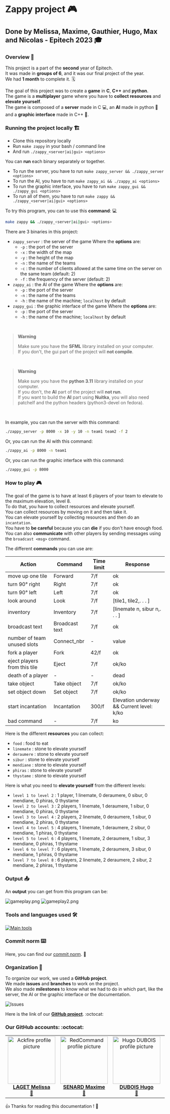 # Zappy project :video_game:

## Done by Melissa, Maxime, Gauthier, Hugo, Max and Nicolas - Epitech 2023 :mortar_board:

### Overview :eyes:

This project is a part of the **second** year of Epitech. <br>
It was made in **groups of 6**, and it was our final project of the year. <br>
We had **1 month** to complete it. :spiral_calendar: <br>

The goal of this project was to create a **game** in **C**, **C++** and **python**. <br>
The game is a **multiplayer** game where you have to **collect resources** and **elevate yourself**. <br>
The game is composed of a **server** made in C :computer:, an **AI** made in python :robot: and a **graphic interface** made in C++ :art:. <br>

### Running the project locally :building_construction:

* Clone this repository locally
* Run `make zappy` in your bash / command line
* And run `./zappy_<server|ai|gui> <options>`

You can **run** each binary separately or together. <br>

* To run the server, you have to run `make zappy_server && ./zappy_server <options>`
* To run the AI, you have to run `make zappy_ai && ./zappy_ai <options>`
* To run the graphic interface, you have to run `make zappy_gui && ./zappy_gui <options>`
* To run all of them, you have to run `make zappy && ./zappy_<server|ai|gui> <options>`

To try this program, you can to use this **command**: :computer: <br>

```bash
make zappy && ./zappy_<server|ai|gui> <options>
```

There are 3 binaries in this project: <br>

- `zappy_server` : the server of the game
  Where the **options** are:
    - `-p` : the port of the server
    - `-x` : the width of the map
    - `-y` : the height of the map
    - `-n` : the name of the teams
    - `-c` : the number of clients allowed at the same time on the server on the same team (default: 2)
    - `-f` : the frequency of the server (default: 2)
- `zappy_ai` : the AI of the game
  Where the **options** are:
    - `-p` : the port of the server
    - `-n` : the name of the teams
    - `-h` : the name of the machine; `localhost` by default
- `zappy_gui` : the graphic interface of the game
  Where the **options** are:
    - `-p` : the port of the server
    - `-h` : the name of the machine; `localhost` by default

<br>

> **Warning**
>
> Make sure you have the **SFML** library installed on your computer.
> <br>
> If you don't, the gui part of the project will **not compile**. <br>

<br>

> **Warning**
> 
> Make sure you have the **python 3.11** library installed on your computer.
> <br>
> If you don't, the **AI** part of the project will **not run**. <br>
> If you want to build the **AI** part using **Nuitka**, you will also need patchelf and the python headers (python3-devel on fedora).

<br>

In example, you can run the server with this command: <br>

```bash
./zappy_server -p 8000 -x 10 -y 10 -n team1 team2 -f 2
```

Or, you can run the AI with this command: <br>

```bash
./zappy_ai -p 8000 -n team1
```

Or, you can run the graphic interface with this command: <br>

```bash
./zappy_gui -p 8000
```

### How to play :video_game:

The goal of the game is to have at least 6 players of your team to elevate to the maximum elevation, level 8. <br>
To do that, you have to collect resources and elevate yourself. <br>
You can collect resources by moving on it and then take it. <br>
You can elevate yourself by collecting resources and then do an `incantation`. <br>
You have to **be careful** because you can **die** if you don't have enough food. <br>
You can also **communicate** with other players by sending messages using the `broadcast <msg>` command. <br>

The different **commands** you can use are: <br>

| Action                       | Command        | Time limit | Response                                  |
|------------------------------|----------------|------------|-------------------------------------------|
| move up one tile             | Forward        | 7/f        | ok                                        |
| turn 90° right               | Right          | 7/f        | ok                                        |
| turn 90° left                | Left           | 7/f        | ok                                        |
| look around                  | Look           | 7/f        | [tile1, tile2,. . . ]                     |
| inventory                    | Inventory      | 7/f        | [linemate n, sibur n,. . . ]              |
| broadcast text               | Broadcast text | 7/f        | ok                                        |
| number of team unused slots  | Connect_nbr    | -          | value                                     |
| fork a player                | Fork           | 42/f       | ok                                        |
| eject players from this tile | Eject          | 7/f        | ok/ko                                     |
| death of a player            | -              | -          | dead                                      |
| take object                  | Take object    | 7/f        | ok/ko                                     |
| set object down              | Set object     | 7/f        | ok/ko                                     |
| start incantation            | Incantation    | 300/f      | Elevation underway && Current level: k/ko |
| bad command                  | -              | 7/f        | ko                                        |

Here is the different **resources** you can collect: <br>

- `food` : food to eat
- `linemate` : stone to elevate yourself
- `deraumere` : stone to elevate yourself
- `sibur` : stone to elevate yourself
- `mendiane` : stone to elevate yourself
- `phiras` : stone to elevate yourself
- `thystame` : stone to elevate yourself

Here is what you need to **elevate yourself** from the different levels: <br>

- `level 1 to level 2` : 1 player, 1 linemate, 0 deraumere, 0 sibur, 0 mendiane, 0 phiras, 0 thystame
- `level 2 to level 3` : 2 players, 1 linemate, 1 deraumere, 1 sibur, 0 mendiane, 0 phiras, 0 thystame
- `level 3 to level 4` : 2 players, 2 linemate, 0 deraumere, 1 sibur, 0 mendiane, 2 phiras, 0 thystame
- `level 4 to level 5` : 4 players, 1 linemate, 1 deraumere, 2 sibur, 0 mendiane, 1 phiras, 0 thystame
- `level 5 to level 6` : 4 players, 1 linemate, 2 deraumere, 1 sibur, 3 mendiane, 0 phiras, 1 thystame
- `level 6 to level 7` : 6 players, 1 linemate, 2 deraumere, 3 sibur, 0 mendiane, 1 phiras, 0 thystame
- `level 7 to level 8` : 6 players, 2 linemate, 2 deraumere, 2 sibur, 2 mendiane, 2 phiras, 1 thystame

### Output :outbox_tray:

An **output** you can get from this program can be:

![gameplay.png](assets/screenshot_game.png)
![gameplay2.png](assets/screenshot_game_without_player.png)

### Tools and languages used :hammer_and_wrench:

[![Main tools](https://skillicons.dev/icons?i=c,cpp,python,idea,vscode,github,md&perline=9)](https://github.com/tandpfun/skill-icons)

### Commit norm :keyboard:

Here, you can find our [commit norm](doc/COMMIT.md). :memo:

### Organization :file_folder:

To organize our work, we used a **GitHub project**. <br>
We made **issues** and **branches** to work on the project. <br>
We also made **milestones** to know what we had to do in which part, like the server, the AI or the graphic interface or the documentation. <br>

![Issues](assets/screenshot_issues.png)

Here is the link of our [**GitHub project**](https://github.com/orgs/EpitechPromo2026/projects/727). :octocat:

### Our GitHub accounts: :octocat:

<div align="center" href="">
<table>
    <td align="center">
        <a href="https://github.com/Ackfire">
            <img src="https://avatars.githubusercontent.com/Ackfire" width="150px;" alt="Ackfire profile picture"/>
            <br />
            <b>LAGET Melissa</b>
        </a>
        <br />
        <a href="mailto:melissa.laget@protonmail.com">📧</a>
    </td>
    <td align="center">
        <a href="https://github.com/RedCommand">
            <img src="https://avatars.githubusercontent.com/RedCommand" width="150px;" alt="RedCommand profile picture"/>
            <br />
            <b>SENARD Maxime</b>
        </a>
        <br />
        <a href="mailto:maxime.senard@epitech.eu">📧</a>
    </td>
    <td align="center">
        <a href="https://github.com/Hugo-code-dev">
            <img src="https://avatars.githubusercontent.com/Hugo-code-dev" width="150px;" alt="Hugo DUBOIS profile picture"/>
            <br />
            <b>DUBOIS Hugo</b>
        </a>
        <br />
        <a href="mailto:hugo.dubois@epitech.eu">📧</a>
    </td>
    <td align="center">
        <a href="https://github.com/gautier337">
            <img src="https://avatars.githubusercontent.com/gautier337" width="150px;" alt="Gautier BONHUR profile picture"/>
            <br />
            <b>BONHUR Gautier</b>
        </a>
        <br />
        <a href="mailto:gautier.bonhur@epitech.eu">📧</a>
    </td>
    <td align="center">
        <a href="https://github.com/MaxPeix">
            <img src="https://avatars.githubusercontent.com/MaxPeix" width="150px;" alt="Max PEIXOTO profile picture"/>
            <br />
            <b>PEIXOTO Max</b>
        </a>
        <br />
        <a href="mailto:max.peixoto@epitech.eu">📧</a>
    </td>
    <td align="center">
        <a href="https://github.com/nicolas-sainty">
            <img src="https://avatars.githubusercontent.com/nicolas-sainty" width="150px;" alt="Nicolas SAINTY profile picture"/>
            <br />
            <b>SAINTY Nicolas</b>
        </a>
        <br />
        <a href="mailto:nicolas.sainty@epitech.eu">📧</a>
    </td>

</table>

</div>

:+1: Thanks for reading this documentation ! :page_facing_up:
